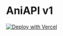 # AniAPI v1

[![Deploy with Vercel](https://vercel.com/button)](https://vercel.com/new/clone?repository-url=https://github.com/codewithap/AniAPI.git)
